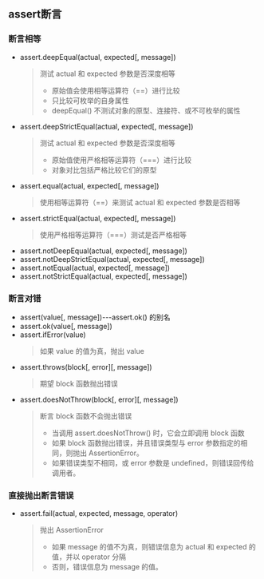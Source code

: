 ## assert断言

### 断言相等
- assert.deepEqual(actual, expected[, message])
  > 测试 actual 和 expected 参数是否深度相等
    >  - 原始值会使用相等运算符（==）进行比较
    >  - 只比较可枚举的自身属性
    >  - deepEqual() 不测试对象的原型、连接符、或不可枚举的属性
- assert.deepStrictEqual(actual, expected[, message])
  > 测试 actual 和 expected 参数是否深度相等
    >  - 原始值使用严格相等运算符（===）进行比较
    >  - 对象对比包括严格比较它们的原型
- assert.equal(actual, expected[, message])
  > 使用相等运算符（==）来测试 actual 和 expected 参数是否相等
- assert.strictEqual(actual, expected[, message])
  > 使用严格相等运算符（===）测试是否严格相等
- assert.notDeepEqual(actual, expected[, message])
- assert.notDeepStrictEqual(actual, expected[, message])
- assert.notEqual(actual, expected[, message])
- assert.notStrictEqual(actual, expected[, message])


### 断言对错
- assert(value[, message])---assert.ok() 的别名
- assert.ok(value[, message])
- assert.ifError(value)
  > 如果 value 的值为真，抛出 value
- assert.throws(block[, error][, message])
  > 期望 block 函数抛出错误
- assert.doesNotThrow(block[, error][, message])
  > 断言 block 函数不会抛出错误
    > - 当调用 assert.doesNotThrow() 时，它会立即调用 block 函数
    > - 如果 block 函数抛出错误，并且错误类型与 error 参数指定的相同，则抛出 AssertionError。 
    > - 如果错误类型不相同，或 error 参数是 undefined，则错误回传给调用者。

### 直接抛出断言错误
- assert.fail(actual, expected, message, operator)
  > 抛出 AssertionError
    > - 如果 message 的值不为真，则错误信息为 actual 和 expected 的值，并以 operator 分隔
    > - 否则，错误信息为 message 的值。






